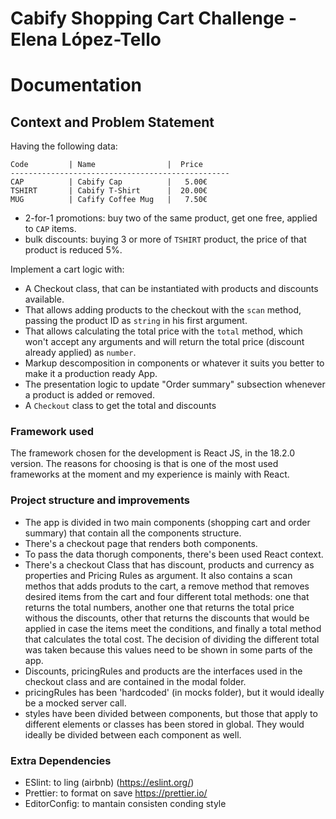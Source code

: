 # Cabify Shopping Cart Challenge - Elena López-Tello
# Documentation

## Context and Problem Statement

Having the following data:

````
Code         | Name                |  Price
-------------------------------------------------
CAP          | Cabify Cap          |   5.00€
TSHIRT       | Cabify T-Shirt      |  20.00€
MUG          | Cafify Coffee Mug   |   7.50€
````

- 2-for-1 promotions: buy two of the same product, get one free, applied to `CAP` items.
- bulk discounts: buying 3 or more of `TSHIRT` product, the price of that product is reduced 5%.


Implement a cart logic with:
  - A Checkout class, that can be instantiated with products and discounts available.
  - That allows adding products to the checkout with the `scan` method, passing the product ID as `string` in his first argument.
  - That allows calculating the total price with the `total` method, which won't accept any arguments and will return the total price (discount already applied) as `number`.
  - Markup descomposition in components or whatever it suits you better to make it a production ready App.
  - The presentation logic to update "Order summary" subsection whenever a product is added or removed.
  - A `Checkout` class to get the total and discounts

### Framework used

The framework chosen for the development is React JS, in the 18.2.0 version.
The reasons for choosing is that is one of the most used frameworks at the moment and my experience is mainly with React.

### Project structure and improvements

- The app is divided in two main components (shopping cart and order summary) that contain all the components structure.
- There's a checkout page that renders both components.
- To pass the data thorugh components, there's been used React context.
- There's a checkout Class that has discount, products and currency as properties and Pricing Rules as argument. It also contains a scan methos that adds produts to the cart, a remove method that removes desired items from the cart and four different total methods: one that returns the total numbers, another one that returns the total price withous the discounts, other that returns the discounts that would be applied in case the items meet the conditions, and finally a total method that calculates the total cost.
The decision of dividing the different total was taken because this values need to be shown in some parts of the app.
- Discounts, pricingRules and products are the interfaces used in the checkout class and are contained in the modal folder.
- pricingRules has been 'hardcoded' (in mocks folder), but it would ideally be a mocked server call.
- styles have been divided between components, but those that apply to different elements or classes has been stored in global. They would ideally be divided between each component as well.

### Extra Dependencies

- ESlint: to ling (airbnb) (https://eslint.org/)
- Prettier: to format on save https://prettier.io/
- EditorConfig: to mantain consisten conding style


